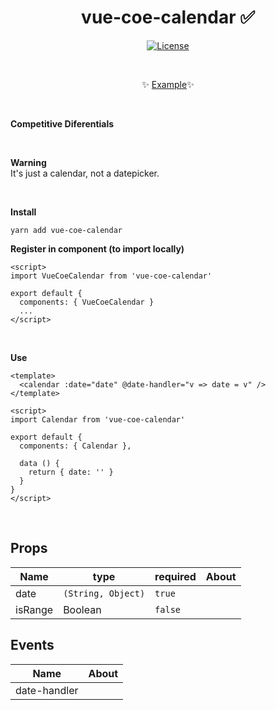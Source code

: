 <h1 align="center">vue-coe-calendar ✅</h1>

<p align="center">
  <a href="#"><img src="https://img.shields.io/npm/l/vuelidation.svg" alt="License" target="_blank"></a>
</p>

<br>

<p align="center">
  ✨ <a href="#">Example</a>✨
</p>

<br>

**Competitive Diferentials**
<ul style='margin: 0; padding: 0; color: red; list-style-type: none;'>
  <li></li>
  <li></li>
  <li></li>
  <li></li>
</ul>

<br>

**Warning**
<br>
It's just a calendar, not a datepicker.

<br>

**Install**

`yarn add vue-coe-calendar`


**Register in component (to import locally)**
```vue
<script>
import VueCoeCalendar from 'vue-coe-calendar'

export default {
  components: { VueCoeCalendar }
  ...
</script>
```

<br>

**Use**
```vue
<template>
  <calendar :date="date" @date-handler="v => date = v" />
</template>

<script>
import Calendar from 'vue-coe-calendar'

export default {
  components: { Calendar },

  data () {
    return { date: '' }
  }
}
</script>
```

<br>

## Props

Name                |   type               | required  | About
-----               | -------------------- | --------- | ------
date                |  `(String, Object)`  |  `true`   | 
isRange             |  Boolean             | `false`   | 

## Events

Name          | About
-----         | -----
date-handler  | 



